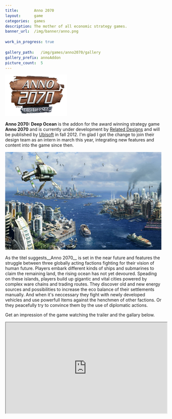 ```yaml
---
title:       Anno 2070
layout:      game
categories:  games
description: The mother of all economic strategy games.
banner_url:  /img/banner/anno.png

work_in_progress: true

gallery_path:   /img/games/anno2070/gallery
gallery_prefix: annoAddon
picture_count:  5
---
```



<img class="float left"
       src="/img/games/anno2070/deep-ocean-logo-ger.png"
       alt="Anno Artwork showing the game world"
     title="Anno Artwork"
     href>

__Anno 2070: Deep Ocean__ is the addon for the award winning strategy game __Anno 2070__ and is currently under
development by [Related Designs][relatedHomepage] and will be published by [Ubisoft][ubiHomepage] in fall 2012. 
I'm glad I got the change to join their design team as an intern in march this year, integrating new features 
and content into the game since then.

<a href="/img/games/anno2070/annoArtwork-original-1.png">
  <img src="/img/games/anno2070/annoArtwork-preview-1.png" alt="Anno Artwork">
</a>


As the titel suggests__Anno 2070__ is set in the near future and features the struggle between 
three globally acting factions fighting for their vision of human future. Players embark different kinds
of ships and submarines to claim the remaining land, the rising ocean has not yet devoured. Speading on
these islands, players build up gigantic and vital cities powered by complex ware chains and trading routes.
They discover old and new energy sources and possibilities to increase the eco balance of their settlements manually.
And when it's neccessary they fight with newly developed vehicles and use powerfull Items against the henchmen of
other factions. Or they peacefully try to convince them by the use of diplomatic actions.

Get an impression of the game watching the trailer and the gallary below.


<iframe 
    src="http://player.vimeo.com/video/41607191?title=0&amp;byline=0&amp;portrait=0&amp;color=c5c533" 
    width="520" 
    height="293" 
    webkitAllowFullScreen="true"
    mozallowfullscreen="true"
    allowFullScreen="true" />


## Gallery:

<!-- gallery snippet -->
{% if page.gallery_path %}
<div class="gallery">
  <ul>
    {% for i in (1...page.picture_count) %}
    <li>
      <a {% if i == 1 %}class="active"{% endif %}
         href="{{ page.gallery_path }}/{{ page.gallery_prefix }}-original-{{ i }}.png"
         data-preview-url="{{ page.gallery_path }}/{{ page.gallery_prefix }}-preview-{{ i }}.png">
        <img src="{{ page.gallery_path }}/{{ page.gallery_prefix }}-thumb-{{ i }}.png" />
      </a>
    </li>
    {% endfor %}
  </ul>

  <div class="display-wrapper">
    <img src="{{ page.gallery_path }}/{{ page.gallery_prefix }}-preview-1.png" />
    <a href="{{ page.gallery_path }}/{{ page.gallery_prefix }}-original-1.png">Download Original</a>
  </div>
</div>
{% endif %}
<!-- gallery snippet -->

[relatedHomepage]: http://www.related-designs.com
[ubiHomepage]: http://www.ubi.com
